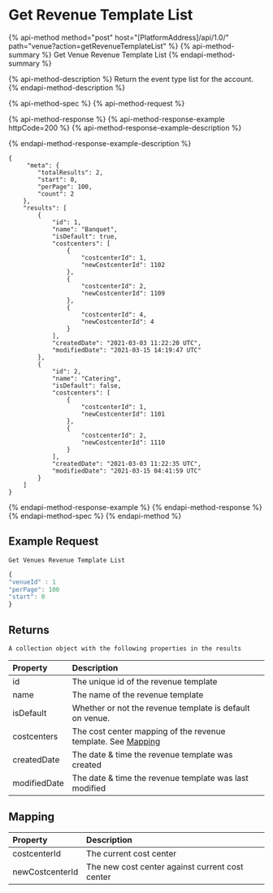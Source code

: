 # Get Revenue Template List

{% api-method method="post" host="\[PlatformAddress\]/api/1.0/" path="venue?action=getRevenueTemplateList" %}
{% api-method-summary %}
Get Venue Revenue Template List
{% endapi-method-summary %}

{% api-method-description %}
Return the event type list for the account.
{% endapi-method-description %}

{% api-method-spec %}
{% api-method-request %}

{% api-method-response %}
{% api-method-response-example httpCode=200 %}
{% api-method-response-example-description %}

{% endapi-method-response-example-description %}

```text
{
     "meta": {
        "totalResults": 2,
        "start": 0,
        "perPage": 100,
        "count": 2
    },
    "results": [
        {
            "id": 1,
            "name": "Banquet",
            "isDefault": true,
            "costcenters": [
                {
                    "costcenterId": 1,
                    "newCostcenterId": 1102
                },
                {
                    "costcenterId": 2,
                    "newCostcenterId": 1109
                },
                {
                    "costcenterId": 4,
                    "newCostcenterId": 4
                }
            ],
            "createdDate": "2021-03-03 11:22:20 UTC",
            "modifiedDate": "2021-03-15 14:19:47 UTC"
        },
        {
            "id": 2,
            "name": "Catering",
            "isDefault": false,
            "costcenters": [
                {
                    "costcenterId": 1,
                    "newCostcenterId": 1101
                },
                {
                    "costcenterId": 2,
                    "newCostcenterId": 1110
                }
            ],
            "createdDate": "2021-03-03 11:22:35 UTC",
            "modifiedDate": "2021-03-15 04:41:59 UTC"
        }
    ]
}
```
{% endapi-method-response-example %}
{% endapi-method-response %}
{% endapi-method-spec %}
{% endapi-method %}

## Example Request

`Get Venues Revenue Template List`

```javascript
{
"venueId" : 1
"perPage": 100
"start": 0
}
```
## Returns

`A collection object with the following properties in the results`

| Property | Description |
| :--- | :--- |
| id | The unique id of the revenue template |
| name | The name of the revenue template |
| isDefault | Whether or not the revenue template is default on venue. |
| costcenters | The cost center mapping of the revenue template. See [Mapping](get-revenue-template-list.md#mapping) |
| createdDate | The date & time the revenue template was created |
| modifiedDate | The date & time the revenue template was last modified |

## Mapping

| Property | Description |
| :--- | :--- |
| costcenterId | The current cost center |
| newCostcenterId | The new cost center against current cost center |
